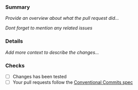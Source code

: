 ### Summary
_Provide an overview about what the pull request did..._

_Dont forget to mention any related issues_

### Details
_Add more context to describe the changes..._

### Checks
- [ ] Changes has been tested 
- [ ] Your pull requests follow the [Conventional Commits spec](https://www.conventionalcommits.org/)
